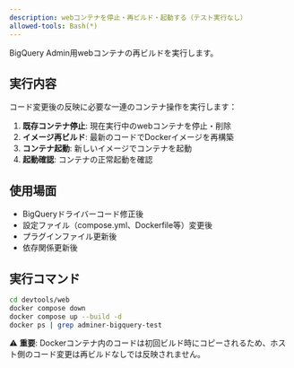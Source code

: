 ```yaml
---
description: webコンテナを停止・再ビルド・起動する（テスト実行なし）
allowed-tools: Bash(*)
---
```


BigQuery Admin用webコンテナの再ビルドを実行します。

## 実行内容
コード変更後の反映に必要な一連のコンテナ操作を実行します：

1. **既存コンテナ停止**: 現在実行中のwebコンテナを停止・削除
2. **イメージ再ビルド**: 最新のコードでDockerイメージを再構築
3. **コンテナ起動**: 新しいイメージでコンテナを起動
4. **起動確認**: コンテナの正常起動を確認

## 使用場面
- BigQueryドライバーコード修正後
- 設定ファイル（compose.yml、Dockerfile等）変更後
- プラグインファイル更新後
- 依存関係更新後

## 実行コマンド
```bash
cd devtools/web
docker compose down
docker compose up --build -d
docker ps | grep adminer-bigquery-test
```

⚠️ **重要**: Dockerコンテナ内のコードは初回ビルド時にコピーされるため、ホスト側のコード変更は再ビルドなしでは反映されません。